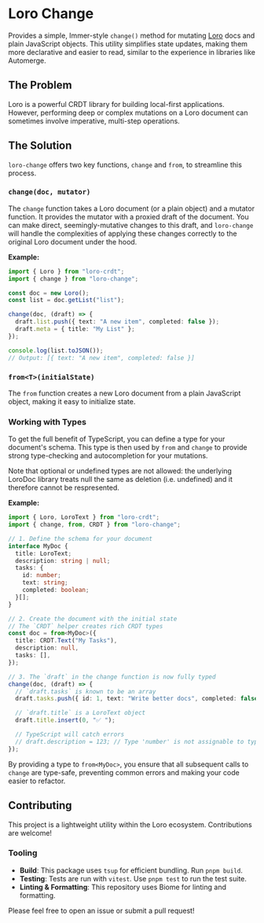 # Loro Change

Provides a simple, Immer-style `change()` method for mutating [Loro](https://github.com/loro-dev/loro) docs and plain JavaScript objects. This utility simplifies state updates, making them more declarative and easier to read, similar to the experience in libraries like Automerge.

## The Problem

Loro is a powerful CRDT library for building local-first applications. However, performing deep or complex mutations on a Loro document can sometimes involve imperative, multi-step operations.

## The Solution

`loro-change` offers two key functions, `change` and `from`, to streamline this process.

### `change(doc, mutator)`

The `change` function takes a Loro document (or a plain object) and a mutator function. It provides the mutator with a proxied draft of the document. You can make direct, seemingly-mutative changes to this draft, and `loro-change` will handle the complexities of applying these changes correctly to the original Loro document under the hood.

**Example:**

```typescript
import { Loro } from "loro-crdt";
import { change } from "loro-change";

const doc = new Loro();
const list = doc.getList("list");

change(doc, (draft) => {
  draft.list.push({ text: "A new item", completed: false });
  draft.meta = { title: "My List" };
});

console.log(list.toJSON());
// Output: [{ text: "A new item", completed: false }]
```

### `from<T>(initialState)`

The `from` function creates a new Loro document from a plain JavaScript object, making it easy to initialize state.

### Working with Types

To get the full benefit of TypeScript, you can define a type for your document's schema. This type is then used by `from` and `change` to provide strong type-checking and autocompletion for your mutations.

Note that optional or undefined types are not allowed: the underlying LoroDoc library treats null the same as deletion (i.e. undefined) and it therefore cannot be respresented.

**Example:**

```typescript
import { Loro, LoroText } from "loro-crdt";
import { change, from, CRDT } from "loro-change";

// 1. Define the schema for your document
interface MyDoc {
  title: LoroText;
  description: string | null;
  tasks: {
    id: number;
    text: string;
    completed: boolean;
  }[];
}

// 2. Create the document with the initial state
// The `CRDT` helper creates rich CRDT types
const doc = from<MyDoc>({
  title: CRDT.Text("My Tasks"),
  description: null,
  tasks: [],
});

// 3. The `draft` in the change function is now fully typed
change(doc, (draft) => {
  // `draft.tasks` is known to be an array
  draft.tasks.push({ id: 1, text: "Write better docs", completed: false });

  // `draft.title` is a LoroText object
  draft.title.insert(0, "✅ ");

  // TypeScript will catch errors
  // draft.description = 123; // Type 'number' is not assignable to type 'string'.
});
```

By providing a type to `from<MyDoc>`, you ensure that all subsequent calls to `change` are type-safe, preventing common errors and making your code easier to refactor.

## Contributing

This project is a lightweight utility within the Loro ecosystem. Contributions are welcome!

### Tooling

- **Build**: This package uses `tsup` for efficient bundling. Run `pnpm build`.
- **Testing**: Tests are run with `vitest`. Use `pnpm test` to run the test suite.
- **Linting & Formatting**: This repository uses Biome for linting and formatting.

Please feel free to open an issue or submit a pull request!
